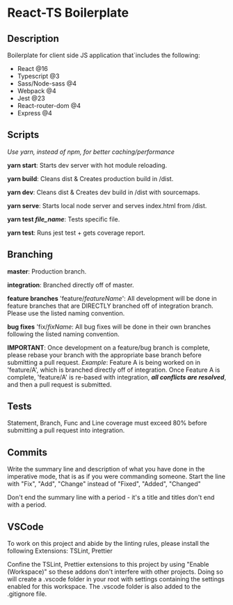# React-TS Boilerplate

## Description

Boilerplate for client side JS application that`includes the following:

- React @16
- Typescript @3
- Sass/Node-sass @4
- Webpack @4
- Jest @23
- React-router-dom @4
- Express @4

## Scripts

_Use yarn, instead of npm, for better caching/performance_

**yarn start**: Starts dev server with hot module reloading.

**yarn build**: Cleans dist & Creates production build in /dist.

**yarn dev**: Cleans dist & Creates dev build in /dist with sourcemaps.

**yarn serve**: Starts local node server and serves index.html from /dist.

**yarn test _file_name_**: Tests specific file.

**yarn test**: Runs jest test + gets coverage report.

## Branching

**master**: Production branch.

**integration**: Branched directly off of master.

**feature branches** 'feature/_featureName_': All development will be done in feature branches that are DIRECTLY branched off of integration branch. Please use the listed naming convention.

**bug fixes** 'fix/_fixName_: All bug fixes will be done in their own branches following the listed naming convention.

**IMPORTANT**: Once development on a feature/bug branch is complete, please rebase your branch with the appropriate base branch before submitting a pull request. _Example_: Feature A is being worked on in 'feature/A', which is branched directly off of integration. Once Feature A is complete, 'feature/A' is re-based with integration, **_all conflicts are resolved_**, and then a pull request is submitted.

## Tests

Statement, Branch, Func and Line coverage must exceed 80% before submitting a pull request into integration.

## Commits

Write the summary line and description of what you have done in the imperative mode, that is as if you were commanding someone. Start the line with "Fix", "Add", "Change" instead of "Fixed", "Added", "Changed"

Don't end the summary line with a period - it's a title and titles don't end with a period.

## VSCode

To work on this project and abide by the linting rules, please install the following Extensions: TSLint, Prettier

Confine the TSLint, Prettier extensions to this project by using "Enable (Workspace)" so these addons don't interfere with other projects. Doing so will create a .vscode folder in your root with settings containing the settings enabled for this workspace. The .vscode folder is also added to the .gitignore file.
